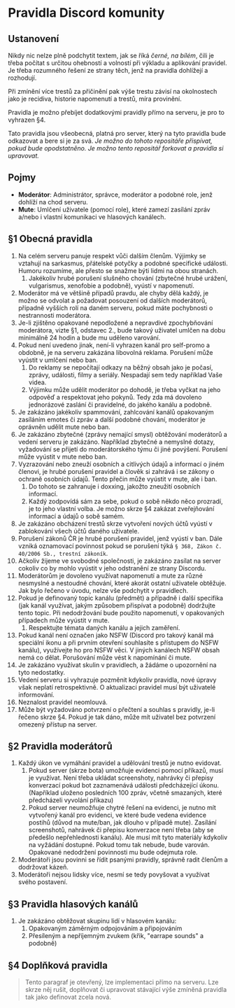# Pravidla Discord komunity

## Ustanovení
Nikdy nic nelze plně podchytit textem, jak se říká *černé, na bílém*, čili je třeba počítat s určitou ohebností a volností při výkladu a aplikování pravidel. Je třeba rozumného řešení ze strany těch, jenž na pravidla dohlížejí a rozhodují. 

Při zmínění více trestů za přičinění pak výše trestu závisí na okolnostech jako je recidiva, historie napomenutí a trestů, míra provinění.

Pravidla je možno přebíjet dodatkovými pravidly přímo na serveru, je pro to vyhrazen §4.

Tato pravidla jsou všeobecná, platná pro server, který na tyto pravidla bude odkazovat a bere si je za svá.
*Je možno do tohoto repositáře přispívat, pokud bude opodstatněno. Je možno tento repositář forkovat a pravidla si upravovat.*

## Pojmy

- **Moderátor**: Administrátor, správce, moderátor a podobné role, jenž dohlíží na chod serveru.
- **Mute**: Umlčení uživatele (pomocí role), které zamezí zasílání zpráv a/nebo i vlastní komunikaci ve hlasových kanálech.

## §1 Obecná pravidla

1. Na celém serveru panuje respekt vůči dalším členům. Výjimky se vztahují na sarkasmus, přátelské potyčky a podobné specifické události. Humoru rozumíme, ale přesto se snažme býti lidmi na obou stranách.
	1. Jakékoliv hrubé porušení slušného chování (zbytečné hrubé urážení, vulgarismus, xenofobie a podobně), vyústí v napomenutí.
2. Moderátor má ve většině případů pravdu, ale chyby dělá každý, je možno se odvolat a požadovat posouzení od dalších moderátorů, případně vyšších rolí na daném serveru, pokud máte pochybnosti o nestrannosti moderátora.
3. Je-li zjištěno opakované nepodložené a nepravdivé zpochybňování moderátora, vizte §1, odstavec 2., bude takový uživatel umlčen na dobu minimálně 24 hodin a bude mu uděleno varování. 
4. Pokud není uvedeno jinak, není-li vyhrazen kanál pro self-promo a obdobně, je na serveru zakázána libovolná reklama. Porušení může vyústit v umlčení nebo ban.
	1. Do reklamy se nepočítají odkazy na běžný obsah jako je počasí, zprávy, události, filmy a seriály. Nespadají sem tedy například Vaše videa.
	2. Výjimku může udělit moderátor po dohodě, je třeba vyčkat na jeho odpověď a respektovat jeho pokynů. Tedy zda má dovoleno jednorázové zaslání či pravidelné, do jakého kanálu a podobně.
5. Je zakázáno jakékoliv spammování, zahlcování kanálů opakovaným zasíláním emotes či zpráv a další podobné chování, moderátor je oprávněn udělit mute nebo ban.
6. Je zakázáno zbytečné (zprávy nemající smysl) obtěžování moderátorů a vedení serveru je zakázáno. Například zbytečné a nemyslné dotazy, vyžadování se přijetí do moderátorského týmu či jiné povýšení. Porušení může vyústit v mute nebo ban.
7. Vyzrazování nebo zneuží osobních a citlivých údajů a informací o jiném členovi, je hrubé porušení pravidel a člověk si zahrává i se zákony o ochraně osobních údajů. Tento přečin může vyústit v mute, ale i ban.
	1. Do tohoto se zahranuje i doxxing, jakožto zneužití osobních informací.
	2. Každý zodpovídá sám za sebe, pokud o sobě někdo něco prozradí, je to jeho vlastní volba. Je možno skrze §4 zakázat zveřejňování informací a údajů o sobě samém.
8. Je zakázáno obcházení trestů skrze vytvoření nových účtů vyústí v zablokování všech účtů daného uživatele.
9. Porušení zákonů ČR je hrubé porušení pravidel, jenž vyústí v ban. Dále vzniká oznamovací povinnost pokud se porušení týká `§ 368, Zákon č. 40/2006 Sb., trestní zákoník`.
10. Ačkoliv žijeme ve svobodné společnosti, je zakázáno zasílat na server cokoliv co by mohlo vyústit v jeho odstranění ze strany Discordu.
11. Moderátorům je dovoleno využívat napomenutí a mute za různé nesmyslné a nestoudné chování, které akorát ostatní uživatele obtěžuje. Jak bylo řečeno v úvodu, nelze vše podchytit v pravidlech. 
12. Pokud je definovaný topic kanálu (předmět) a případně i další specifika (jak kanál využívat, jakým způsobem přispívat a podobně) dodržujte tento topic. Při nedodržování bude použito napomenutí, v opakovaných případech může vyústit v mute.
	1. Respektujte témata daných kanálu a jejich zaměření.
13. Pokud kanál není označen jako NSFW (Discord pro takový kanál má speciální ikonu a při prvním otevření souhlasíte s přístupem do NSFW kanálu), využívejte ho pro NSFW věci. V jiných kanálech NSFW obsah nemá co dělat. Porušování může vést k napomínání či mute.
13. Je zakázáno využívat skulin v pravidlech, a žádáme o upozornění na tyto nedostatky.
14. Vedení serveru si vyhrazuje pozměnit kdykoliv pravidla, nové úpravy však neplatí retrospektivně. O aktualizaci pravidel musí být uživatelé informování.
15. Neznalost pravidel neomlouvá.
16. Může být vyžadováno potvrzení o přečtení a souhlas s pravidly, je-li řečeno skrze §4. Pokud je tak dáno, může mít uživatel bez potvrzení omezený přístup na server.


## §2 Pravidla moderátorů

1. Každý úkon ve vymáhání pravidel a udělování trestů je nutno evidovat.
	1. Pokud server (skrze bota) umožňuje evidenci pomocí příkazů, musí je využívat. Není třeba ukládat screenshoty, nahrávky či přepisy konverzací pokud bot zaznamenává události předcházející úkonu. (Například uloženo posledních 100 zpráv, včetně smazaných, které předcházeli vyvolání příkazu)
	1. Pokud server neumožňuje chytré řešení na evidenci, je nutno mít vytvořený kanál pro evidenci, ve které bude vedena evidence postihů (důvod na mute/ban, jak dlouho v případě mute). Zasílání screenshotů, nahrávek či přepisu konverzace není třeba (aby se předešlo nepřehlednosti kanálu). Ale musí mít tyto materiály kdykoliv na vyžádání dostupné. Pokud tomu tak nebude, bude varován. Opakované nedodržení povinnosti mu bude odejmuta role. 
2. Moderátoři jsou povinni se řídit psanými pravidly, správně radit členům a dodržovat kázeň.
3. Moderátoři nejsou lidsky více, nesmí se tedy povyšovat a využívat svého postavení.

## §3 Pravidla hlasových kanálů

1. Je zakázáno obtěžovat skupinu lidí v hlasovém kanálu:
	1. Opakovaným záměrným odpojováním a připojováním
	2. Přesíleným a nepříjemným zvukem (křik, "earrape sounds" a podobně)

## §4 Doplňková pravidla

> Tento paragraf je otevřený, lze implementaci přímo na serveru. Lze skrze něj rušit, doplňovat či upravovat stávající výše zmíněná pravidla tak jako definovat zcela nová.
